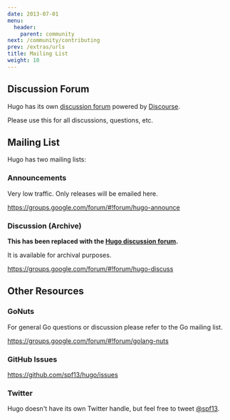 ```yaml
---
date: 2013-07-01
menu:
  header:
    parent: community
next: /community/contributing
prev: /extras/urls
title: Mailing List
weight: 10
---
```


## Discussion Forum

Hugo has its own [discussion forum](http://discuss.gohugo.io/) powered by [Discourse](http://www.discourse.org/).

Please use this for all discussions, questions, etc.

## Mailing List

Hugo has two mailing lists:

### Announcements
Very low traffic. Only releases will be emailed here.

https://groups.google.com/forum/#!forum/hugo-announce

### Discussion (Archive)

**This has been replaced with the [Hugo discussion forum](http://discuss.gohugo.io/).**

It is available for archival purposes.

https://groups.google.com/forum/#!forum/hugo-discuss


## Other Resources

### GoNuts

For general Go questions or discussion please refer to the Go mailing list.

https://groups.google.com/forum/#!forum/golang-nuts

### GitHub Issues

https://github.com/spf13/hugo/issues

### Twitter

Hugo doesn't have its own Twitter handle, but feel free to tweet [@spf13](http://twitter.com/spf13).
